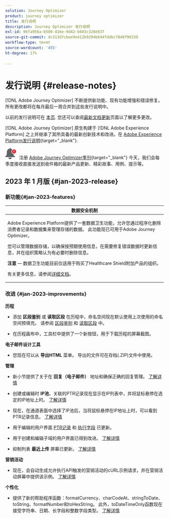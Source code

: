 ```yaml
---
solution: Journey Optimizer
product: journey optimizer
title: 发行说明
description: Journey Optimizer 发行说明
exl-id: 06fa956a-b500-416e-9d42-b683c328e837
source-git-commit: dc313d7cbee9e412b9294b644fddbc7840f90339
workflow-type: tm+mt
source-wordcount: '455'
ht-degree: 17%

---
```


# 发行说明 {#release-notes}

[!DNL Adobe Journey Optimizer] 不断提供新功能、现有功能增强和错误修复。 所有更改都将在每月最后一周合并到这些发行说明中。

以前的发行说明可在 [本页](release-notes-2022.md). 您还可以查阅[最新文档更新](documentation-updates.md)页面以了解更多更改。

[!DNL Adobe Journey Optimizer] 原生构建于 [!DNL Adobe Experience Platform] 之上并继承了其所具备的最新创新技术和改进。在 [Adobe Experience Platform发行说明](https://experienceleague.adobe.com/docs/experience-platform/release-notes/latest.html?lang=zh-Hans){target="_blank"}.

![新闻稿](../assets/do-not-localize/nl-icon.png) 注册 [Adobe Journey Optimizer季刊](https://www.adobe.com/subscription/Adobe_Journey_Optimizer_NL.html){target="_blank"} 今天，我们会每季度接收直接发送到收件箱的最新产品更新、精彩故事、用例、提示等。


## 2023 年 1 月版 {#jan-2023-release}

### 新功能{#jan-2023-features}


<table>
<thead>
<tr>
<th><strong>数据安全机制</strong><br/></th>
</tr>
</thead>
<tbody>
<tr>
<td>
<p>Adobe Experience Platform提供了一套数据卫生功能，允许您通过程序化删除消费者记录和数据集来管理存储的数据。 此功能现已可用于Adobe Journey Optimizer。 </p>
<p>您可以管理数据存储，以确保按预期使用信息，在需要修复错误数据时更新信息，并在组织策略认为有必要时删除信息。</p>
<p><strong>注意</strong>  — 数据卫生功能目前仅适用于购买了Healthcare Shield附加产品的组织。</p>
<p>有关更多信息，请参阅<a href="../privacy/data-hygiene.md">详细文档</a>。
</td>
</tr>
</tbody>
</table>

<!--table>
<thead>
<tr>
<th><strong>Email content templates</strong><br/></th>
</tr>
</thead>
<tbody>
<tr>
<td>
<p>You can now create standalone content templates that can be leveraged across journeys and campaigns for quick reuse.</p> 
<p>For more information, refer to the <a href="../personalization/get-started-dynamic-content.md">detailed documentation</a>.
</td>
</tr>
</tbody>
</table>
-->

### 改进 {#jan-2023-improvements}

**历程**

<!--
* The **Re-entrance wait period** field has been added to the journey properties. This field allows you to define the time to wait before allowing a profile to enter the journey again in unitary journeys (starting with an event or a segment qualification). This prevents journeys from being erroneously triggered multiple times for the same event. By default the field is set to 5 minutes. [Learn more](../building-journeys/journey-gs.md#entrance)

* Improvements have been made for **journey start and end dates**. If you have not specified a start date, it is now automatically added at publication time. For **Read segment** journeys, you can now add an end date. This allows profiles to exit automatically when the date is reached. [Learn more](../building-journeys/journey-gs.md#dates)
-->

* 添加 **区段鉴别** 或 **读取区段** 在历程中，命名空间现在默认使用上次使用的命名空间预填充。 请参阅 [区段鉴别](../building-journeys/segment-qualification-events.md#about-segment-qualification) 和 [读取区段](../building-journeys/read-segment.md#configuring-segment-trigger-activity) 中。

* 在历程画布中，工具栏中提供了一个新按钮，用于下载历程的屏幕截图。

**电子邮件设计工具**

* 您现在可以从 **导出HTML** 菜单。 导出的文件可在存档(.ZIP)文件中使用。

**管理**

* 新小节提供了关于在 **回复（电子邮件）** 地址和确保正确的回复管理。 [了解详情](../email/email-settings.md#reply-to-email)

* 创建或编辑时 **IP池**，关联的PTR记录现在显示在IP列表中，并将鼠标悬停在选定的IP地址上时。 [了解详情](../configuration/ip-pools.md#create-ip-pool)

* 现在，在通道表面中选择了IP池后，当将鼠标悬停在IP地址上时，可以看到PTR记录信息。 [了解详情](../email/email-settings.md#subdomains-and-ip-pools)

* 用于编辑的用户界面 [PTR记录](../configuration/ptr-records.md#edit-ptr-record) 和 [执行字段](../configuration/primary-email-addresses.md) 已更新。

* 用于创建和编辑子域的用户界面已得到改进。 [了解详情](../configuration/delegate-subdomain.md)

* 抑制列表 **最近上传** 屏幕已更新。 [了解详情](../configuration/manage-suppression-list.md#recent-uploads)

**营销活动**

* 现在，会自动生成允许执行API触发的营销活动的cURL示例请求，并在营销活动屏幕中提供该示例。 [了解详情](../campaigns/api-triggered-campaigns.md)

<!--
**Decision management**

* Additional parameters have been added in placements creation screen. They allow you to control whether an offer can be duplicated across multiple placements, and to specify if the offer's content and metadata should be included in the API response. [Learn more](../offers/offer-library/creating-placements.md)-->

<!--* It is now possible to reset the offer capping counter on a daily, weekly or monthly basis. [Learn more](../offers/offer-library/add-constraints.md#capping)-->

**个性化**

* 提供了新的帮助程序函数：formatCurrency、charCodeAt、stringToDate、toString、formatNumber和toHexString。 此外，toDateTimeOnly函数现在接受字符串、日期、长字段和整数字段类型。 [了解详情](../personalization/functions/functions.md)
